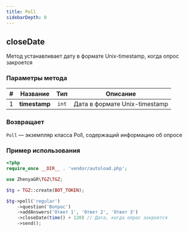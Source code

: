 ```yaml
---
title: Poll
sidebarDepth: 0
---
```


## closeDate
Метод устанавливает дату в формате Unix-timestamp, когда опрос закроется

### Параметры метода
| # | Название  |       Тип       |                     Описание                     |
|:-:|:---------:|:---------------:|:------------------------------------------------:|
| 1 | **timestamp** |   `int`   |                   Дата в формате Unix-timestamp                    |

### Возвращает
`Poll` — экземпляр класса Poll, содержащий информацию об опросе

### Пример использования
```php
<?php
require_once __DIR__ . 'vendor/autoload.php'; 

use ZhenyaGR\TGZ\TGZ;

$tg = TGZ::create(BOT_TOKEN);

$tg->poll('regular')
    ->question('Вопрос')
    ->addAnswers('Ответ 1', 'Ответ 2', 'Ответ 3')
    ->closeDate(time() + 120) // Дата, когда опрос закроется
    ->send();
```